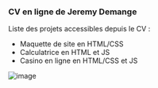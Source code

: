 ### CV en ligne de Jeremy Demange 

Liste des projets accessibles depuis le CV :

  - Maquette de site en HTML/CSS
  - Calculatrice en HTML et JS
  - Casino en ligne en HTML/CSS et JS


![image](https://github.com/user-attachments/assets/adccd869-cc27-4f36-8e0c-e216c1e07d34)


